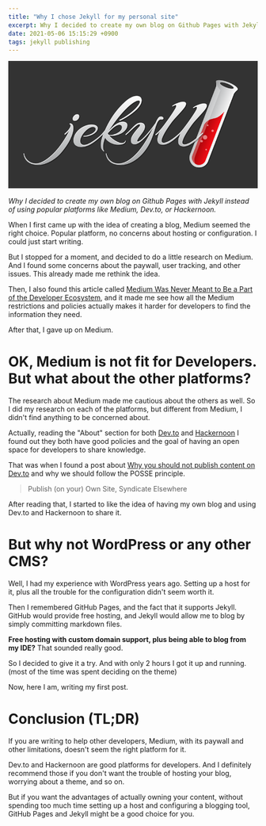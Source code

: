 ```yaml
---
title: "Why I chose Jekyll for my personal site"
excerpt: Why I decided to create my own blog on Github Pages with Jekyll instead of using popular platforms like Medium, Dev.to, or Hackernoon.
date: 2021-05-06 15:15:29 +0900
tags: jekyll publishing
---
```

![Jekyll logo](/assets/images/jekyll.png)

*Why I decided to create my own blog on Github Pages with Jekyll instead of using popular platforms like Medium, Dev.to, or Hackernoon.*

When I first came up with the idea of creating a blog, Medium seemed the right choice. Popular platform, no concerns about hosting or configuration. I could just start writing.

But I stopped for a moment, and decided to do a little research on Medium. And I found some concerns about the paywall, user tracking, and other issues. This already made me rethink the idea.

Then, I also found this article called [Medium Was Never Meant to Be a Part of the Developer Ecosystem](https://dev.to/devteam/medium-was-never-meant-to-be-a-part-of-the-developer-ecosystem-25a0), and it made me see how all the Medium restrictions and policies actually makes it harder for developers to find the information they need.

After that, I gave up on Medium.
# OK, Medium is not fit for Developers. But what about the other platforms?

The research about Medium made me cautious about the others as well. So I did my research on each of the platforms, but different from Medium, I didn't find anything to be concerned about.

Actually, reading the "About" section for both [Dev.to](https://dev.to/about) and [Hackernoon](https://www.about.hackernoon.com/) I found out they both have good policies and the goal of having an open space for developers to share knowledge.

That was when I found a post about [Why you should not publish content on Dev.to](https://slashgear.github.io/stop-dev-to/) and why we should follow the POSSE principle.

> Publish (on your) Own Site, Syndicate Elsewhere

After reading that, I started to like the idea of having my own blog and using Dev.to and Hackernoon to share it.

# But why not WordPress or any other CMS?

Well, I had my experience with WordPress years ago. Setting up a host for it, plus all the trouble for the configuration didn't seem worth it.

Then I remembered GitHub Pages, and the fact that it supports Jekyll. GitHub would provide free hosting, and Jekyll would allow me to blog by simply committing markdown files.

**Free hosting with custom domain support, plus being able to blog from my IDE?** That sounded really good.

So I decided to give it a try. And with only 2 hours I got it up and running. (most of the time was spent deciding on the theme)

Now, here I am, writing my first post.

# Conclusion (TL;DR)

If you are writing to help other developers, Medium, with its paywall and other limitations, doesn't seem the right platform for it.

Dev.to and Hackernoon are good platforms for developers. And I definitely recommend those if you don't want the trouble of hosting your blog, worrying about a theme, and so on.

But if you want the advantages of actually owning your content, without spending too much time setting up a host and configuring a blogging tool, GitHub Pages and Jekyll might be a good choice for you.
